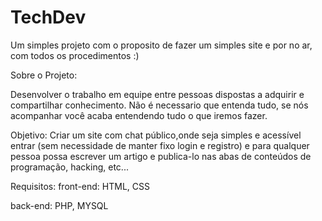 # TechDev
Um simples projeto com o proposito de fazer um simples site e por no ar, com todos os procedimentos :)

Sobre o Projeto:

Desenvolver o trabalho em equipe entre pessoas dispostas a adquirir e compartilhar conhecimento. Não é necessario que entenda tudo, se nós acompanhar você acaba entendendo tudo o que iremos fazer.

Objetivo:  Criar um site com chat público,onde seja simples e acessível entrar (sem necessidade de manter fixo login e registro) e para qualquer pessoa possa escrever um artigo e publica-lo nas abas de conteúdos de programação, hacking, etc...

Requisitos: 
  front-end: HTML, CSS
  
  back-end: PHP, MYSQL 
